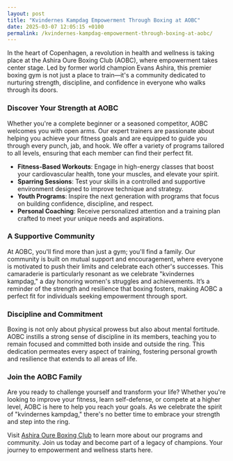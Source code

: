 ```yaml
---
layout: post
title: "Kvindernes Kampdag Empowerment Through Boxing at AOBC"
date: 2025-03-07 12:05:15 +0100
permalink: /kvindernes-kampdag-empowerment-through-boxing-at-aobc/
---
```



In the heart of Copenhagen, a revolution in health and wellness is taking place at the Ashira Oure Boxing Club (AOBC), where empowerment takes center stage. Led by former world champion Evans Ashira, this premier boxing gym is not just a place to train—it's a community dedicated to nurturing strength, discipline, and confidence in everyone who walks through its doors.

### Discover Your Strength at AOBC

Whether you're a complete beginner or a seasoned competitor, AOBC welcomes you with open arms. Our expert trainers are passionate about helping you achieve your fitness goals and are equipped to guide you through every punch, jab, and hook. We offer a variety of programs tailored to all levels, ensuring that each member can find their perfect fit.

- **Fitness-Based Workouts**: Engage in high-energy classes that boost your cardiovascular health, tone your muscles, and elevate your spirit.
- **Sparring Sessions**: Test your skills in a controlled and supportive environment designed to improve technique and strategy.
- **Youth Programs**: Inspire the next generation with programs that focus on building confidence, discipline, and respect.
- **Personal Coaching**: Receive personalized attention and a training plan crafted to meet your unique needs and aspirations.

### A Supportive Community

At AOBC, you'll find more than just a gym; you'll find a family. Our community is built on mutual support and encouragement, where everyone is motivated to push their limits and celebrate each other's successes. This camaraderie is particularly resonant as we celebrate "kvindernes kampdag," a day honoring women's struggles and achievements. It’s a reminder of the strength and resilience that boxing fosters, making AOBC a perfect fit for individuals seeking empowerment through sport.

### Discipline and Commitment

Boxing is not only about physical prowess but also about mental fortitude. AOBC instills a strong sense of discipline in its members, teaching you to remain focused and committed both inside and outside the ring. This dedication permeates every aspect of training, fostering personal growth and resilience that extends to all areas of life.

### Join the AOBC Family

Are you ready to challenge yourself and transform your life? Whether you're looking to improve your fitness, learn self-defense, or compete at a higher level, AOBC is here to help you reach your goals. As we celebrate the spirit of "kvindernes kampdag," there's no better time to embrace your strength and step into the ring.

Visit [Ashira Oure Boxing Club](https://www.ashiraoure.com/) to learn more about our programs and community. Join us today and become part of a legacy of champions. Your journey to empowerment and wellness starts here.